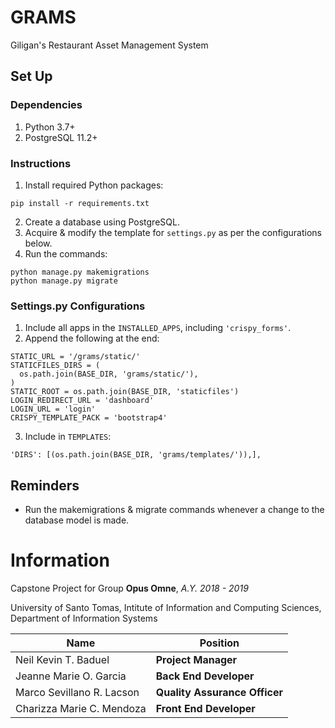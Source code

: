 # GRAMS
Giligan's Restaurant Asset Management System


## Set Up

### Dependencies
1. Python 3.7+
3. PostgreSQL 11.2+

### Instructions
1. Install required Python packages:
```
pip install -r requirements.txt
```
2. Create a database using PostgreSQL.
3. Acquire & modify the template for `settings.py` as per the configurations below.
4. Run the commands:
```
python manage.py makemigrations
python manage.py migrate
```

### Settings.py Configurations
1. Include all apps in the `INSTALLED_APPS`, including `'crispy_forms'`.
2. Append the following at the end:
```
STATIC_URL = '/grams/static/'
STATICFILES_DIRS = (
  os.path.join(BASE_DIR, 'grams/static/'),
)
STATIC_ROOT = os.path.join(BASE_DIR, 'staticfiles')
LOGIN_REDIRECT_URL = 'dashboard'
LOGIN_URL = 'login'
CRISPY_TEMPLATE_PACK = 'bootstrap4'
```
3. Include in `TEMPLATES`:
```
'DIRS': [(os.path.join(BASE_DIR, 'grams/templates/')),],
```


## Reminders
* Run the makemigrations & migrate commands whenever a change to the database model is made.


# Information
Capstone Project for Group **Opus Omne**, *A.Y. 2018 - 2019*

University of Santo Tomas, Intitute of Information and Computing Sciences, Department of Information Systems

| Name                      | Position                  |
|---------------------------|---------------------------|
| Neil Kevin T. Baduel      | **Project Manager**           |
| Jeanne Marie O. Garcia    | **Back End Developer**        |
| Marco Sevillano R. Lacson | **Quality Assurance Officer** |
| Charizza Marie C. Mendoza | **Front End Developer**       |